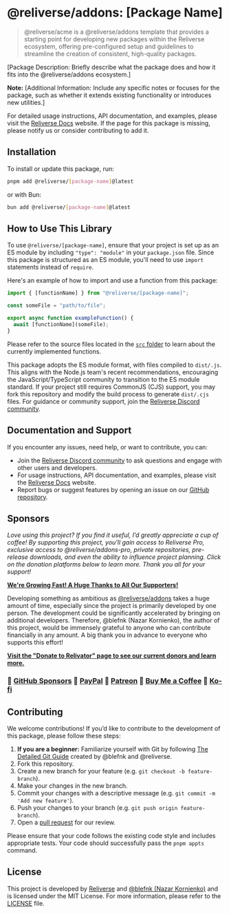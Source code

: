 # @reliverse/addons: [Package Name]

> @reliverse/acme is a @reliverse/addons template that provides a starting point for developing new packages within the Reliverse ecosystem, offering pre-configured setup and guidelines to streamline the creation of consistent, high-quality packages.

[Package Description: Briefly describe what the package does and how it fits into the @reliverse/addons ecosystem.]

**Note:** [Additional Information: Include any specific notes or focuses for the package, such as whether it extends existing functionality or introduces new utilities.]

For detailed usage instructions, API documentation, and examples, please visit the [Reliverse Docs](https://reliverse.org) website. If the page for this package is missing, please notify us or consider contributing to add it.

## Installation

To install or update this package, run:

```bash
pnpm add @reliverse/[package-name]@latest
```

or with Bun:

```bash
bun add @reliverse/[package-name]@latest
```

## How to Use This Library

To use `@reliverse/[package-name]`, ensure that your project is set up as an ES module by including `"type": "module"` in your `package.json` file. Since this package is structured as an ES module, you'll need to use `import` statements instead of `require`.

Here's an example of how to import and use a function from this package:

```ts
import { [functionName] } from "@reliverse/[package-name]";

const someFile = "path/to/file";

export async function exampleFunction() {
  await [functionName](someFile);
}
```

Please refer to the source files located in the [`src` folder](https://github.com/reliverse/[package-name]/blob/main/src) to learn about the currently implemented functions.

This package adopts the ES module format, with files compiled to `dist/.js`. This aligns with the Node.js team's recent recommendations, encouraging the JavaScript/TypeScript community to transition to the ES module standard. If your project still requires CommonJS (CJS) support, you may fork this repository and modify the build process to generate `dist/.cjs` files. For guidance or community support, join the [Reliverse Discord community](https://discord.gg/C4Z46fHKQ8).

## Documentation and Support

If you encounter any issues, need help, or want to contribute, you can:

- Join the [Reliverse Discord community](https://discord.gg/C4Z46fHKQ8) to ask questions and engage with other users and developers.
- For usage instructions, API documentation, and examples, please visit the [Reliverse Docs](https://reliverse.org) website.
- Report bugs or suggest features by opening an issue on our [GitHub repository](https://github.com/reliverse/[package-name]/issues).

## Sponsors

*Love using this project? If you find it useful, I’d greatly appreciate a cup of coffee! By supporting this project, you'll gain access to Reliverse Pro, exclusive access to @reliverse/addons-pro, private repositories, pre-release downloads, and even the ability to influence project planning. Click on the donation platforms below to learn more. Thank you all for your support!*

**[We're Growing Fast! A Huge Thanks to All Our Supporters!](https://github.com/blefnk/relivator/stargazers)**

Developing something as ambitious as [@reliverse/addons](https://github.com/reliverse/addons) takes a huge amount of time, especially since the project is primarily developed by one person. The development could be significantly accelerated by bringing on additional developers. Therefore, @blefnk (Nazar Kornienko), the author of this project, would be immensely grateful to anyone who can contribute financially in any amount. A big thank you in advance to everyone who supports this effort!

**[Visit the "Donate to Relivator" page to see our current donors and learn more.](https://relivator.reliverse.org/donate)**

### 💚 [GitHub Sponsors](https://github.com/sponsors/blefnk) 🩵 [PayPal](https://paypal.me/blefony) 🧡 [Patreon](https://patreon.com/blefnk) 💛 [Buy Me a Coffee](https://buymeacoffee.com/blefnk) 🩷 [Ko-fi](https://ko-fi.com/blefnk)

## Contributing

We welcome contributions! If you’d like to contribute to the development of this package, please follow these steps:

1. **If you are a beginner:** Familiarize yourself with Git by following [The Detailed Git Guide](https://github.com/blefnk/relivator/blob/main/.github/GITGUIDE.md) created by @blefnk and @reliverse.
2. Fork this repository.
3. Create a new branch for your feature (e.g. `git checkout -b feature-branch`).
4. Make your changes in the new branch.
5. Commit your changes with a descriptive message (e.g. `git commit -m 'Add new feature'`).
6. Push your changes to your branch (e.g. `git push origin feature-branch`).
7. Open a [pull request](https://docs.github.com/en/pull-requests/collaborating-with-pull-requests/proposing-changes-to-your-work-with-pull-requests/about-pull-requests) for our review.

Please ensure that your code follows the existing code style and includes appropriate tests. Your code should successfully pass the `pnpm appts` command.

## License

This project is developed by [Reliverse](https://github.com/orgs/reliverse/repositories) and [@blefnk (Nazar Kornienko)](https://github.com/blefnk) and is licensed under the MIT License. For more information, please refer to the [LICENSE](./LICENSE) file.
